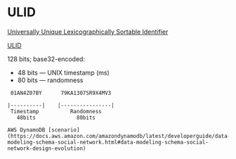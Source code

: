 # ULID

[Universally Unique Lexicographically Sortable Identifier](https://github.com/ulid/spec)

[ULID](https://ulid.page)

128 bits; base32-encoded:
* 48 bits — UNIX timestamp (ms)
* 80 bits — randomness

```
 01AN4Z07BY      79KA1307SR9X4MV3

|----------|    |----------------|
 Timestamp          Randomness
   48bits             80bits
```

~~~admonish example title="Mentioned in"
AWS DynamoDB [scenario](https://docs.aws.amazon.com/amazondynamodb/latest/developerguide/data-modeling-schema-social-network.html#data-modeling-schema-social-network-design-evolution)
~~~
